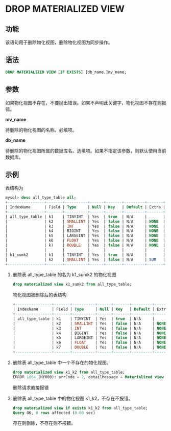 # DROP MATERIALIZED VIEW

## 功能

该语句用于删除物化视图，删除物化视图为同步操作。

## 语法

```sql
DROP MATERIALIZED VIEW [IF EXISTS] [db_name.]mv_name;
```

## 参数

如果物化视图不存在，不要抛出错误。如果不声明此关键字，物化视图不存在则报错。

**mv_name**

待删除的物化视图的名称。必填项。

**db_name**

待删除的物化视图所属的数据库名。选填项。如果不指定该参数，则默认使用当前数据库。

## 示例

表结构为

```SQL
mysql> desc all_type_table all;
+----------------+-------+----------+------+-------+---------+-------+
| IndexName      | Field | Type     | Null | Key   | Default | Extra |
+----------------+-------+----------+------+-------+---------+-------+
| all_type_table | k1    | TINYINT  | Yes  | true  | N/A     |       |
|                | k2    | SMALLINT | Yes  | false | N/A     | NONE  |
|                | k3    | INT      | Yes  | false | N/A     | NONE  |
|                | k4    | BIGINT   | Yes  | false | N/A     | NONE  |
|                | k5    | LARGEINT | Yes  | false | N/A     | NONE  |
|                | k6    | FLOAT    | Yes  | false | N/A     | NONE  |
|                | k7    | DOUBLE   | Yes  | false | N/A     | NONE  |
|                |       |          |      |       |         |       |
| k1_sumk2       | k1    | TINYINT  | Yes  | true  | N/A     |       |
|                | k2    | SMALLINT | Yes  | false | N/A     | SUM   |
+----------------+-------+----------+------+-------+---------+-------+
```

1. 删除表 all_type_table 的名为 k1_sumk2 的物化视图

    ```sql
    drop materialized view k1_sumk2 from all_type_table;
    ```

    物化视图被删除后的表结构

    ```SQL
    +----------------+-------+----------+------+-------+---------+-------+
    | IndexName      | Field | Type     | Null | Key   | Default | Extra |
    +----------------+-------+----------+------+-------+---------+-------+
    | all_type_table | k1    | TINYINT  | Yes  | true  | N/A     |       |
    |                | k2    | SMALLINT | Yes  | false | N/A     | NONE  |
    |                | k3    | INT      | Yes  | false | N/A     | NONE  |
    |                | k4    | BIGINT   | Yes  | false | N/A     | NONE  |
    |                | k5    | LARGEINT | Yes  | false | N/A     | NONE  |
    |                | k6    | FLOAT    | Yes  | false | N/A     | NONE  |
    |                | k7    | DOUBLE   | Yes  | false | N/A     | NONE  |
    +----------------+-------+----------+------+-------+---------+-------+
    ```

2. 删除表 all_type_table 中一个不存在的物化视图。

    ```sql
    drop materialized view k1_k2 from all_type_table;
    ERROR 1064 (HY000): errCode = 2, detailMessage = Materialized view [k1_k2] does not exist in table [all_type_table]
    ```

    删除请求直接报错

3. 删除表 all_type_table 中的物化视图 k1_k2，不存在不报错。

    ```sql
    drop materialized view if exists k1_k2 from all_type_table;
    Query OK, 0 rows affected (0.00 sec)
    ```

    存在则删除，不存在则不报错。

